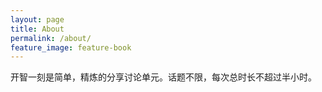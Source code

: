 ```yaml
---
layout: page
title: About
permalink: /about/
feature_image: feature-book
---
```


开智一刻是简单，精炼的分享讨论单元。话题不限，每次总时长不超过半小时。